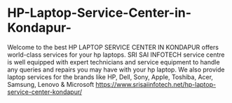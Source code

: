 # HP-Laptop-Service-Center-in-Kondapur-
Welcome to the best HP LAPTOP SERVICE CENTER IN KONDAPUR offers world-class services for your hp laptops. SRI SAI INFOTECH service centre is well equipped with expert technicians and service equipment to handle any queries and repairs you may have with your hp laptop. We also provide laptop services for the brands like HP, Dell, Sony, Apple, Toshiba, Acer, Samsung, Lenovo &amp; Microsoft
https://www.srisaiinfotech.net/hp-laptop-service-center-kondapur/
